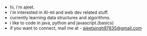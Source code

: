 - hi, i'm ajeet.
- i'm interested in AI-ml and web dev related stuff.
- currently learning data structures and algorithms.
- i like to code in java, python and javascript.(basics)
- if you want to connect, mail me at - ajeetsingh97835@gmail.com


<!---
Ajeet-111/Ajeet-111 is a ✨ special ✨ repository because its `README.md` (this file) appears on your GitHub profile.
You can click the Preview link to take a look at your changes.
--->
